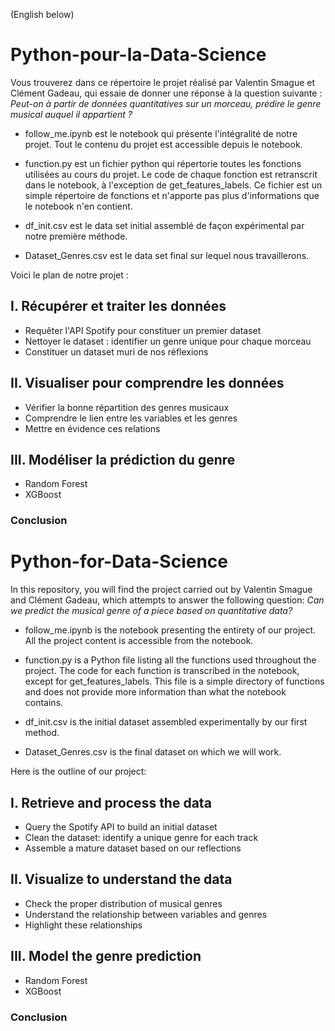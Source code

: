 (English below)

# __Python-pour-la-Data-Science__

Vous trouverez dans ce répertoire le projet réalisé par Valentin Smague et Clément Gadeau, qui essaie de donner une réponse à la question suivante : *Peut-on à partir de données quantitatives sur un morceau, prédire le genre musical auquel il appartient ?*

  - follow_me.ipynb est le notebook qui présente l'intégralité de notre projet. Tout le contenu du projet est accessible depuis le notebook.

  - function.py est un fichier python qui répertorie toutes les fonctions utilisées au cours du projet. Le code de chaque fonction est retranscrit dans le notebook, à l'exception de get_features_labels. Ce fichier est un simple répertoire de fonctions et n'apporte pas plus d'informations que le notebook n'en contient.

  - df_init.csv est le data set initial assemblé de façon expérimental par notre première méthode.

  - Dataset_Genres.csv est le data set final sur lequel nous travaillerons.


Voici le plan de notre projet :
## __I. Récupérer et traiter les données__
  - Requêter l'API Spotify pour constituer un premier dataset
  - Nettoyer le dataset : identifier un genre unique pour chaque morceau
  - Constituer un dataset muri de nos réflexions

## __II. Visualiser pour comprendre les données__
  - Vérifier la bonne répartition des genres musicaux
  - Comprendre le lien entre les variables et les genres
  - Mettre en évidence ces relations

## __III. Modéliser la prédiction du genre__
  - Random Forest
  - XGBoost

### __Conclusion__


# Python-for-Data-Science

In this repository, you will find the project carried out by Valentin Smague and Clément Gadeau, which attempts to answer the following question: *Can we predict the musical genre of a piece based on quantitative data?*

- follow_me.ipynb is the notebook presenting the entirety of our project. All the project content is accessible from the notebook.

- function.py is a Python file listing all the functions used throughout the project. The code for each function is transcribed in the notebook, except for get_features_labels. This file is a simple directory of functions and does not provide more information than what the notebook contains.

- df_init.csv is the initial dataset assembled experimentally by our first method.

- Dataset_Genres.csv is the final dataset on which we will work.

Here is the outline of our project:
## I. Retrieve and process the data
- Query the Spotify API to build an initial dataset
- Clean the dataset: identify a unique genre for each track
- Assemble a mature dataset based on our reflections

## II. Visualize to understand the data
- Check the proper distribution of musical genres
- Understand the relationship between variables and genres
- Highlight these relationships

## III. Model the genre prediction
- Random Forest
- XGBoost

### Conclusion
